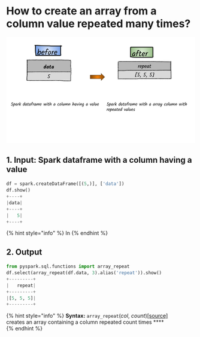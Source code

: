 # How to create an array from a  column value  repeated  many times?

![](../.gitbook/assets/2020_07_20_kleki-9-.png)

## 1.  Input:  Spark dataframe with a column having a value

```python
df = spark.createDataFrame([(5,)], ['data'])
df.show()
+----+
|data|
+----+
|   5|
+----+
```

{% hint style="info" %}
In 
{% endhint %}

## 2.  Output

```python
from pyspark.sql.functions import array_repeat
df.select(array_repeat(df.data, 3).alias('repeat')).show()
+---------+
|   repeat|
+---------+
|[5, 5, 5]|
+---------+
```

{% hint style="info" %}
**Syntax:**  `array_repeat`\(_col_, _count_\)[\[source\]](http://spark.apache.org/docs/latest/api/python/_modules/pyspark/sql/functions.html#array_repeat)[  
](http://spark.apache.org/docs/latest/api/python/pyspark.sql.html?highlight=array#pyspark.sql.functions.array_repeat)creates an array containing a column repeated count times  ****                                                                                                                                                                                                                                      
{% endhint %}

